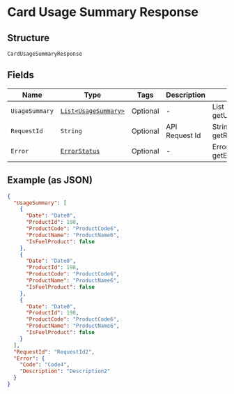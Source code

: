 
# Card Usage Summary Response

## Structure

`CardUsageSummaryResponse`

## Fields

| Name | Type | Tags | Description | Getter | Setter |
|  --- | --- | --- | --- | --- | --- |
| `UsageSummary` | [`List<UsageSummary>`](../../doc/models/usage-summary.md) | Optional | - | List<UsageSummary> getUsageSummary() | setUsageSummary(List<UsageSummary> usageSummary) |
| `RequestId` | `String` | Optional | API Request Id | String getRequestId() | setRequestId(String requestId) |
| `Error` | [`ErrorStatus`](../../doc/models/error-status.md) | Optional | - | ErrorStatus getError() | setError(ErrorStatus error) |

## Example (as JSON)

```json
{
  "UsageSummary": [
    {
      "Date": "Date0",
      "ProductId": 198,
      "ProductCode": "ProductCode6",
      "ProductName": "ProductName6",
      "IsFuelProduct": false
    },
    {
      "Date": "Date0",
      "ProductId": 198,
      "ProductCode": "ProductCode6",
      "ProductName": "ProductName6",
      "IsFuelProduct": false
    },
    {
      "Date": "Date0",
      "ProductId": 198,
      "ProductCode": "ProductCode6",
      "ProductName": "ProductName6",
      "IsFuelProduct": false
    }
  ],
  "RequestId": "RequestId2",
  "Error": {
    "Code": "Code4",
    "Description": "Description2"
  }
}
```

